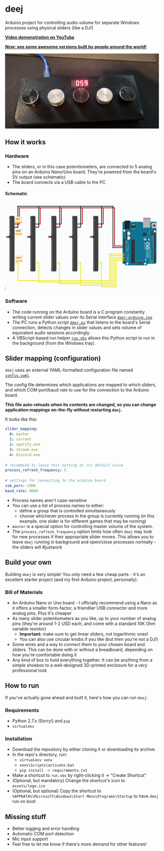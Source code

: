 # deej

Arduino project for controlling audio volume for separate Windows processes using physical sliders (like a DJ!)

[**Video demonstration on YouTube**](https://www.youtube.com/watch?v=ErRhlL0Zh6o)

[**_New:_ see some awesome versions built by people around the world!**](./community.md)

![Physical build](assets/volumeDeck.jpg)

## How it works

### Hardware

- The sliders, or in this case potentiometers, are connected to 5 analog pins on an Arduino Nano/Uno board. They're powered from the board's 5V output (see schematic)
- The board connects via a USB cable to the PC

#### Schematic

![Hardware schematic](assets/schematic.png)

### Software

- The code running on the Arduino board is a C program constantly writing current slider values over its Serial interface [`deej-arduino.ino`](./deej-arduino.ino)
- The PC runs a Python script [`deej.py`](./deej.py) that listens to the board's Serial connection, detects changes in slider values and sets volume of equivalent audio sessions accordingly.
- A VBScript-based run helper [`run.vbs`](./run.vbs) allows this Python script to run in the background (from the Windows tray).

## Slider mapping (configuration)

`deej` uses an external YAML-formatted configuration file named [`config.yaml`](./config.yaml).

The config file determines which applications are mapped to which sliders, and which COM port/baud rate to use for the connection to the Arduino board.

**This file auto-reloads when its contents are changed, so you can change application mappings on-the-fly without restarting `deej`.**

It looks like this:

```yaml
slider_mapping:
  0: master
  1: current
  2: spotify.exe
  3: chrome.exe
  4: discord.exe

# recommend to leave this setting at its default value
process_refresh_frequency: 5

# settings for connecting to the arduino board
com_port: COM4
baud_rate: 9600
```

- Process names aren't case-sensitive
- You can use a list of process names to either:
    - define a group that is controlled simultaneously
    - choose whichever process in the group is currently running (in this example, one slider is for different games that may be running)
- `master` is a special option for controlling master volume of the system.
- The `process_refresh_frequency` option limits how often `deej` may look for new processes if their appropriate slider moves. This allows you to leave `deej` running in background and open/close processes normally - the sliders will #justwork

## Build your own

Building `deej` is very simple! You only need a few cheap parts - it's an excellent starter project (and my first Arduino project, personally).

### Bill of Materials

- An Arduino Nano or Uno board - I officially recommend using a Nano as it offers a smaller form-factor, a friendlier USB connector and more analog pins. Plus it's cheaper
- As many slider potentiometers as you like, up to your number of analog pins (they're around 1-2 USD each, and come with a standard 10K Ohm variable resistor)
  - **Important:** make sure to get linear sliders, not logarithmic ones!
  - You can also use circular knobs if you like (but then you're not a DJ!)
- Some wires and a way to connect them to your chosen board and sliders. This can be done with or without a breadboard, depending on how you're comfortable doing it
- Any kind of box to hold everything together. It can be anything from a simple shoebox to a well-designed 3D-printed enclosure for a very professional look

## How to run

If you've actually gone ahead and built it, here's how you can run `deej`:

### Requirements

- Python 2.7.x (Sorry!) and `pip`
- `virtualenv`

### Installation

- Download the repository by either cloning it or downloading its archive.
- In the repo's directory, run:
    - `virtualenv venv`
    - `venv\Scripts\activate.bat`
    - `pip install -r requirements.txt`
- Make a shortcut to `run.vbs` by right-clicking it -> "Create Shortcut"
- (Optional, but mandatory) Change the shortcut's icon to `assets/logo.ico`
- (Optional, but optional) Copy the shortcut to `%APPDATA%\Microsoft\Windows\Start Menu\Programs\Startup` to have `deej` run on boot

## Missing stuff

- Better logging and error handling
- Automatic COM port detection
- Mic input support
- Feel free to let me know if there's more demand for other features!
